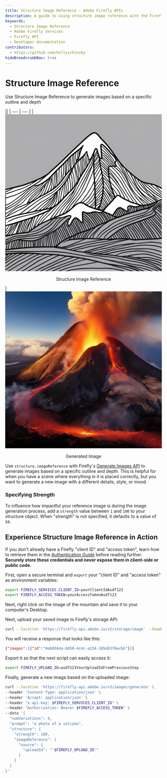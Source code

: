 ```yaml
---
title: Structure Image Reference - Adobe Firefly APIs
description: A guide to using structure image reference with the Firefly Image Model APIs.
keywords:
  - Structure Image Reference
  - Adobe Firefly Services
  - Firefly API
  - Developer documentation
contributors:
  - https://github.com/hollyschinsky
hideBreadcrumbNav: true
---
```


# Structure Image Reference

Use Structure Image Reference to generate images based on a specific outline and depth

||
| --- | --- |
| ![mountain](../../images/structure-image-reference-mountain.jpeg) <p style="text-align:center">Structure Image Reference</p> | ![volcano](../../images/structure-image-reference-volcano.jpeg) <p style="text-align:center">Generated Image</p>

Use `structure.imageReference` with Firefly's [Generate Images API](../../api/image_generation/V3/) to generate images based on a specific outline and depth. This is helpful for when you have a scene where everything in it is placed correctly, but you want to generate a new image with a different details, style, or mood.

### Specifying Strength

To influence how impactful your reference image is during the image generation process, add a `strength` value between `1` and `100` to your structure object. When "strength" is not specified, it defaults to a value of `50`.

## Experience Structure Image Reference in Action

<InlineAlert variant="info" slots="text" />

If you don't already have a Firefly "client ID" and "access token", learn how to retrieve them in the [Authentication Guide](../authentication/index.md) before reading further. **Securely store these credentials and never expose them in client-side or public code.**

First, open a secure terminal and `export` your "client ID" and "access token" as environment variables:

```bash
export FIREFLY_SERVICES_CLIENT_ID=yourClientIdAsdf123
export FIREFLY_ACCESS_TOKEN=yourAccessTokenAsdf123
```

Next, right click on the image of the mountain and save it to your computer's Desktop.

Next, upload your saved image to Firefly's storage API:

```bash
curl --location 'https://firefly-api.adobe.io/v2/storage/image' --header 'Content-Type: image/webp' --header 'Accept: application/json' --header "x-api-key: $FIREFLY_SERVICES_CLIENT_ID" --header "Authorization: Bearer $FIREFLY_ACCESS_TOKEN" --data-binary '@/Users/PLACEHOLDER_FOR_YOUR_MACHINE_USER_NAME/Desktop/structure-image-reference-mountain.webp'
```

You will receive a response that looks like this:

```json
{"images":[{"id":"0eb8584a-b850-4c4c-a234-185d6378ecb6"}]}
```

Export it so that the next script can easily access it:

```bash
export FIREFLY_UPLOAD_ID=asdf123YourUploadIdFromPreviousStep
```

Finally, generate a new image based on the uploaded image:

```bash
curl --location 'https://firefly-api.adobe.io/v3/images/generate' \
--header 'Content-Type: application/json' \
--header 'Accept: application/json' \
--header "x-api-key: $FIREFLY_SERVICES_CLIENT_ID" \
--header "Authorization: Bearer $FIREFLY_ACCESS_TOKEN" \
--data '{
  "numVariations": 4,
  "prompt": "a photo of a volcano",
  "structure": {
    "strength": 100,
    "imageReference": {
      "source": {
        "uploadId": "'$FIREFLY_UPLOAD_ID'"
      }
    }
  }
}'
```
